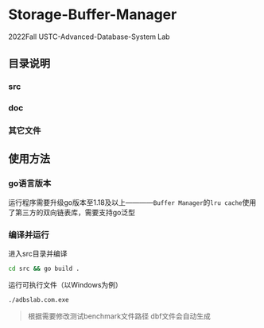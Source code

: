 # Storage-Buffer-Manager

2022Fall USTC-Advanced-Database-System Lab

## 目录说明

### src

### doc

### 其它文件


## 使用方法

### go语言版本
运行程序需要升级go版本至1.18及以上————`Buffer Manager`的`lru cache`使用了第三方的双向链表库，需要支持go泛型


### 编译并运行

进入src目录并编译

```sh
cd src && go build .
```

运行可执行文件（以Windows为例）

```sh
./adbslab.com.exe
```

> 根据需要修改测试benchmark文件路径
> dbf文件会自动生成
